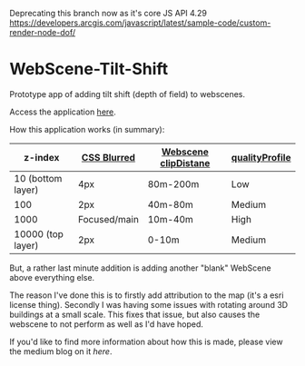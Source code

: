 Deprecating this branch now as it's core JS API 4.29
https://developers.arcgis.com/javascript/latest/sample-code/custom-render-node-dof/

# WebScene-Tilt-Shift
Prototype app of adding tilt shift (depth of field) to webscenes.

Access the application [here](https://appsstage.esriuk.com/app/tiltshift/1/wmt/view/706012bcac8142dd9c8b56c2e66de411/index.html).

How this application works (in summary):

| z-index           | [CSS   Blurred](https://urldefense.proofpoint.com/v2/url?u=https-3A__developer.mozilla.org_en-2DUS_docs_Web_CSS_filter-2Dfunction_blur&d=DwMFAw&c=n6-cguzQvX_tUIrZOS_4Og&r=uGvVWFM6ogj2CnnHac3n5Q&m=GPO6JStcYnysaBvlljt7xvWqteg9tlCdFCUvJ7TcVMQ&s=59lpS2tiHzvT8fZnZ61njn3GpVJoeqWKAf1SYAgitK4&e=) | [Webscene   clipDistane](https://developers.arcgis.com/javascript/latest/api-reference/esri-views-SceneView.html#constraints) | [qualityProfile](https://developers.arcgis.com/javascript/latest/api-reference/esri-views-SceneView.html#qualityProfile) |
| ----------------- | ------------------------------------------------------------ | ------------------------------------------------------------ | ------------------------------------------------------------ |
| 10 (bottom layer) | 4px                                                          | 80m-200m                                                     | Low                                                          |
| 100               | 2px                                                          | 40m-80m                                                      | Medium                                                       |
| 1000              | Focused/main                                                 | 10m-40m                                                      | High                                                         |
| 10000 (top layer) | 2px                                                          | 0-10m                                                        | Medium                                                       |

But, a rather last minute addition is adding another "blank" WebScene above everything else.

The reason I've done this is to firstly add attribution to the map (it's a esri license thing). Secondly I was having some issues with rotating around 3D buildings at a small scale. This fixes that issue, but also causes the webscene to not perform as well as I'd have hoped.

If you'd like to find more information about how this is made, please view the medium blog on it *here*.
